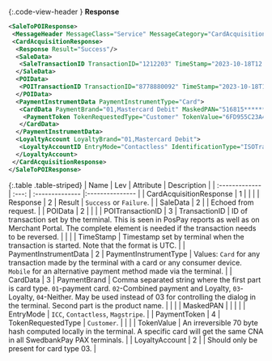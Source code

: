 {:.code-view-header }
**Response**

```xml
<SaleToPOIResponse>
 <MessageHeader MessageClass="Service" MessageCategory="CardAcquisition" MessageType="Response" ServiceID="4" SaleID="1" POIID="A-POIID"/>
 <CardAcquisitionResponse>
  <Response Result="Success"/>
  <SaleData>
   <SaleTransactionID TransactionID="1212203" TimeStamp="2023-10-18T12:12:20+02:00"/>
  </SaleData>
  <POIData>
   <POITransactionID TransactionID="8778880092" TimeStamp="2023-10-18T10:12:26.625Z"/>
  </POIData>
  <PaymentInstrumentData PaymentInstrumentType="Card">
   <CardData PaymentBrand="01,Mastercard Debit" MaskedPAN="516815******9659" EntryMode="Contactless">
    <PaymentToken TokenRequestedType="Customer" TokenValue="6FD955C23A48A041D881003CDBF836DC59F89CE0ECA8288129696CDF9BB8B8DD67F233"/>
   </CardData>
  </PaymentInstrumentData>
  <LoyaltyAccount LoyaltyBrand="01,Mastercard Debit">
   <LoyaltyAccountID EntryMode="Contactless" IdentificationType="ISOTrack2" IdentificationSupport="LoyaltyCard"/>
  </LoyaltyAccount>
 </CardAcquisitionResponse>
</SaleToPOIResponse>
```

{:.table .table-striped}
| Name | Lev | Attribute | Description |
| :------------- | :---: | :-------------- |:--------------- |
| CardAcquisitionResponse | 1 | | |
| Response | 2 | Result | `Success` or `Failure`. |
| SaleData | 2 | | Echoed from request. |
| POIData | 2 | | |
| POITransactionID | 3 | TransactionID | ID of transaction set by the terminal. This is seen in PosPay reports as well as on Merchant Portal. The complete element is needed if the transaction needs to be reversed. |
| | | TimeStamp | Timestamp set by terminal when the transaction is started. Note that the format is UTC. |
| PaymentInstrumentData | 2 | PaymentInstrumentType | Values: `Card` for any transaction made by the terminal with a card or any consumer device. `Mobile` for an alternative payment method made via the terminal. |
| CardData | 3 | PaymentBrand | Comma separated string where the first part is card type. `01`-payment card. `02`-Combined payment and Loyalty, `03`-Loyalty, `04`-Neither. May be used instead of 03 for controlling the dialog in the terminal. Second part is the product name. |
| | | MaskedPAN | |
| | | EntryMode | `ICC`, `Contactless`, `Magstripe`. |
| PaymentToken | 4 | TokenRequestedType | `Customer`. |
| | | TokenValue | An irreversible 70 byte hash computed locally in the terminal. A specific card will get the same CNA in all SwedbankPay PAX terminals. |
| LoyaltyAccount | 2 | | Should only be present for card type 03. |
